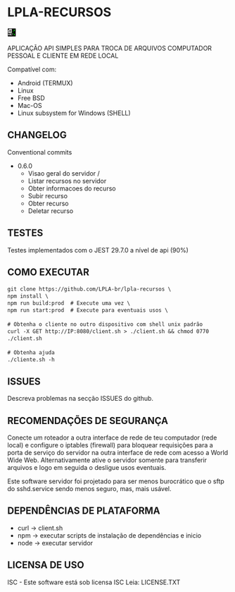 # LPLA-RECURSOS

![logo](logo/lplarecursos.png)

APLICAÇÃO API SIMPLES PARA TROCA DE ARQUIVOS COMPUTADOR PESSOAL E CLIENTE EM REDE LOCAL

Compatível com:
- Android (TERMUX)
- Linux
- Free BSD
- Mac-OS
- Linux subsystem for Windows (SHELL)

## CHANGELOG

Conventional commits

- 0.6.0
    - Visao geral do servidor /
    - Listar recursos no servidor
    - Obter informacoes do recurso
    - Subir recurso
    - Obter recurso
    - Deletar recurso

## TESTES

Testes implementados com o JEST 29.7.0 a nível de api (90%)

## COMO EXECUTAR

```
git clone https://github.com/LPLA-br/lpla-recursos \
npm install \
npm run build:prod  # Execute uma vez \
npm run start:prod  # Execute para eventuais usos \

# Obtenha o cliente no outro dispositivo com shell unix padrão
curl -X GET http://IP:8080/client.sh > ./client.sh && chmod 0770 ./client.sh

# Obtenha ajuda
./cliente.sh -h
```

## ISSUES

Descreva problemas na secção ISSUES do github.

## RECOMENDAÇÕES DE SEGURANÇA

Conecte um roteador a outra interface de rede de teu computador (rede local)
e configure o iptables (firewall) para bloquear requisições para a porta de
serviço do servidor na outra interface de rede com acesso a World Wide Web.
Alternativamente ative o servidor somente para transferir arquivos e logo em
seguida o desligue usos eventuais.

Este software servidor foi projetado para ser menos burocrático que o sftp do sshd.service
sendo menos seguro, mas, mais usável.

## DEPENDÊNCIAS DE PLATAFORMA

- curl -> client.sh
- npm  -> executar scripts de instalação de dependências e inicio
- node -> executar servidor

## LICENSA DE USO

ISC - Este software está sob licensa ISC
Leia: LICENSE.TXT

